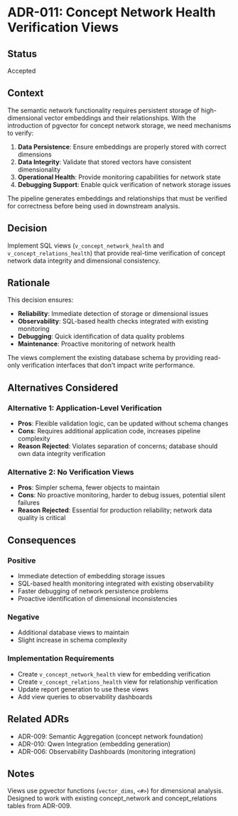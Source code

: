 # ADR-011: Concept Network Health Verification Views

## Status

Accepted

## Context

The semantic network functionality requires persistent storage of high-dimensional vector embeddings and their relationships. With the introduction of pgvector for concept network storage, we need mechanisms to verify:

1. **Data Persistence**: Ensure embeddings are properly stored with correct dimensions
2. **Data Integrity**: Validate that stored vectors have consistent dimensionality
3. **Operational Health**: Provide monitoring capabilities for network state
4. **Debugging Support**: Enable quick verification of network storage issues

The pipeline generates embeddings and relationships that must be verified for correctness before being used in downstream analysis.

## Decision

Implement SQL views (`v_concept_network_health` and `v_concept_relations_health`) that provide real-time verification of concept network data integrity and dimensional consistency.

## Rationale

This decision ensures:

- **Reliability**: Immediate detection of storage or dimensional issues
- **Observability**: SQL-based health checks integrated with existing monitoring
- **Debugging**: Quick identification of data quality problems
- **Maintenance**: Proactive monitoring of network health

The views complement the existing database schema by providing read-only verification interfaces that don't impact write performance.

## Alternatives Considered

### Alternative 1: Application-Level Verification

- **Pros**: Flexible validation logic, can be updated without schema changes
- **Cons**: Requires additional application code, increases pipeline complexity
- **Reason Rejected**: Violates separation of concerns; database should own data integrity verification

### Alternative 2: No Verification Views

- **Pros**: Simpler schema, fewer objects to maintain
- **Cons**: No proactive monitoring, harder to debug issues, potential silent failures
- **Reason Rejected**: Essential for production reliability; network data quality is critical

## Consequences

### Positive

- Immediate detection of embedding storage issues
- SQL-based health monitoring integrated with existing observability
- Faster debugging of network persistence problems
- Proactive identification of dimensional inconsistencies

### Negative

- Additional database views to maintain
- Slight increase in schema complexity

### Implementation Requirements

- Create `v_concept_network_health` view for embedding verification
- Create `v_concept_relations_health` view for relationship verification
- Update report generation to use these views
- Add view queries to observability dashboards

## Related ADRs

- ADR-009: Semantic Aggregation (concept network foundation)
- ADR-010: Qwen Integration (embedding generation)
- ADR-006: Observability Dashboards (monitoring integration)

## Notes

Views use pgvector functions (`vector_dims`, `<#>`) for dimensional analysis. Designed to work with existing concept_network and concept_relations tables from ADR-009.
